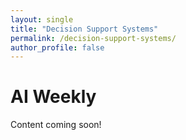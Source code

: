 ```yaml
---
layout: single
title: "Decision Support Systems"
permalink: /decision-support-systems/
author_profile: false
---
```

# AI Weekly

Content coming soon!
